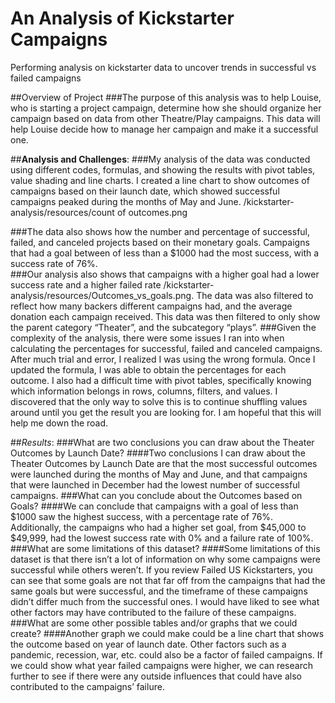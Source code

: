 # An Analysis of Kickstarter Campaigns
Performing analysis on kickstarter data to uncover trends in successful vs failed campaigns

##Overview of Project
###The purpose of this analysis was to help Louise, who is starting a project campaign, determine how she should organize her campaign based on data from other Theatre/Play campaigns. This data will help Louise decide how to manage her campaign and make it a successful one. 

##**Analysis and Challenges**: 
###My analysis of the data was conducted using different codes, formulas, and showing the results with pivot tables, value shading and line charts. I created a line chart to show outcomes of campaigns based on their launch date, which showed successful campaigns peaked during the months of May and June. 
/kickstarter-analysis/resources/count of outcomes.png

###The data also shows how the number and percentage of successful, failed, and canceled projects based on their monetary goals. Campaigns that had a goal between of less than a $1000 had the most success, with a success rate of 76%.  
###Our analysis also shows that campaigns with a higher goal had a lower success rate and a higher failed rate 
/kickstarter-analysis/resources/Outcomes_vs_goals.png. 
The data was also filtered to reflect how many backers different campaigns had, and the average donation each campaign received. This data was then filtered to only show the parent category “Theater”, and the subcategory “plays”. 
###Given the complexity of the analysis, there were some issues I ran into when calculating the percentages for successful, failed and canceled campaigns. After much trial and error, I realized I was using the wrong formula. Once I updated the formula, I was able to obtain the percentages for each outcome. I also had a difficult time with pivot tables, specifically knowing which information belongs in rows, columns, filters, and values. I discovered that the only way to solve this is to continue shuffling values around until you get the result you are looking for. I am hopeful that this will help me down the road.

##*Results*:
###What are two conclusions you can draw about the Theater Outcomes by Launch Date?
####Two conclusions I can draw about the Theater Outcomes by Launch Date are that the most successful outcomes were launched during the months of May and June, and that 	campaigns that were launched in December had the lowest number of successful campaigns.
###What can you conclude about the Outcomes based on Goals?
####We can conclude that campaigns with a goal of less than $1000 saw the highest success, with a percentage rate of 76%. Additionally, the campaigns who had a higher set goal, 	from $45,000 to $49,999, had the lowest success rate with 0% and a failure rate of 100%.
###What are some limitations of this dataset?
####Some limitations of this dataset is that there isn’t a lot of information on why some campaigns were successful while others weren’t. If you review Failed US Kickstarters, you can see that some goals are not that far off from the campaigns that had the same goals but were successful, and the timeframe of these campaigns didn’t differ much from the successful ones. I would have liked to see what other factors may have contributed to the failure of these campaigns. 
###What are some other possible tables and/or graphs that we could create?
####Another graph we could make could be a line chart that shows the outcome based on year of launch date. Other factors such as a pandemic, recession, war, etc. could also be a factor of failed campaigns. If we could show what year failed campaigns were higher, we can research further to see if there were any outside influences that could have also contributed to the campaigns’ failure. 
  
